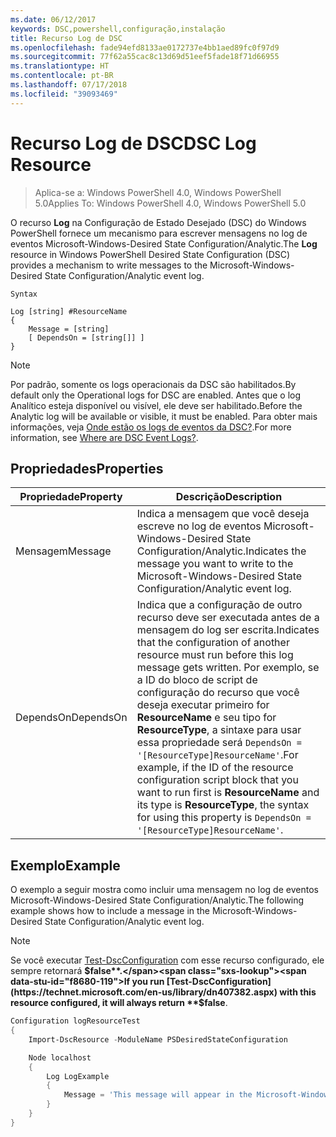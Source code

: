 ```yaml
---
ms.date: 06/12/2017
keywords: DSC,powershell,configuração,instalação
title: Recurso Log de DSC
ms.openlocfilehash: fade94efd8133ae0172737e4bb1aed89fc0f97d9
ms.sourcegitcommit: 77f62a55cac8c13d69d51eef5fade18f71d66955
ms.translationtype: HT
ms.contentlocale: pt-BR
ms.lasthandoff: 07/17/2018
ms.locfileid: "39093469"
---
```

# <a name="dsc-log-resource"></a><span data-ttu-id="f8680-103">Recurso Log de DSC</span><span class="sxs-lookup"><span data-stu-id="f8680-103">DSC Log Resource</span></span>

> <span data-ttu-id="f8680-104">Aplica-se a: Windows PowerShell 4.0, Windows PowerShell 5.0</span><span class="sxs-lookup"><span data-stu-id="f8680-104">Applies To: Windows PowerShell 4.0, Windows PowerShell 5.0</span></span>

<span data-ttu-id="f8680-105">O recurso __Log__ na Configuração de Estado Desejado (DSC) do Windows PowerShell fornece um mecanismo para escrever mensagens no log de eventos Microsoft-Windows-Desired State Configuration/Analytic.</span><span class="sxs-lookup"><span data-stu-id="f8680-105">The __Log__ resource in Windows PowerShell Desired State Configuration (DSC) provides a mechanism to write messages to the Microsoft-Windows-Desired State Configuration/Analytic event log.</span></span>

```
Syntax

Log [string] #ResourceName
{
    Message = [string]
    [ DependsOn = [string[]] ]
}
```

> [!NOTE]
> <span data-ttu-id="f8680-106">Por padrão, somente os logs operacionais da DSC são habilitados.</span><span class="sxs-lookup"><span data-stu-id="f8680-106">By default only the Operational logs for DSC are enabled.</span></span> <span data-ttu-id="f8680-107">Antes que o log Analítico esteja disponível ou visível, ele deve ser habilitado.</span><span class="sxs-lookup"><span data-stu-id="f8680-107">Before the Analytic log will be available or visible, it must be enabled.</span></span> <span data-ttu-id="f8680-108">Para obter mais informações, veja [Onde estão os logs de eventos da DSC?](https://msdn.microsoft.com/en-us/powershell/dsc/troubleshooting#where-are-dsc-event-logs).</span><span class="sxs-lookup"><span data-stu-id="f8680-108">For more information, see [Where are DSC Event Logs?](https://msdn.microsoft.com/en-us/powershell/dsc/troubleshooting#where-are-dsc-event-logs).</span></span>

## <a name="properties"></a><span data-ttu-id="f8680-109">Propriedades</span><span class="sxs-lookup"><span data-stu-id="f8680-109">Properties</span></span>

|  <span data-ttu-id="f8680-110">Propriedade</span><span class="sxs-lookup"><span data-stu-id="f8680-110">Property</span></span>  |  <span data-ttu-id="f8680-111">Descrição</span><span class="sxs-lookup"><span data-stu-id="f8680-111">Description</span></span>   |
|---|---|
| <span data-ttu-id="f8680-112">Mensagem</span><span class="sxs-lookup"><span data-stu-id="f8680-112">Message</span></span>| <span data-ttu-id="f8680-113">Indica a mensagem que você deseja escreve no log de eventos Microsoft-Windows-Desired State Configuration/Analytic.</span><span class="sxs-lookup"><span data-stu-id="f8680-113">Indicates the message you want to write to the Microsoft-Windows-Desired State Configuration/Analytic event log.</span></span>|
| <span data-ttu-id="f8680-114">DependsOn</span><span class="sxs-lookup"><span data-stu-id="f8680-114">DependsOn</span></span> | <span data-ttu-id="f8680-115">Indica que a configuração de outro recurso deve ser executada antes de a mensagem do log ser escrita.</span><span class="sxs-lookup"><span data-stu-id="f8680-115">Indicates that the configuration of another resource must run before this log message gets written.</span></span> <span data-ttu-id="f8680-116">Por exemplo, se a ID do bloco de script de configuração do recurso que você deseja executar primeiro for __ResourceName__ e seu tipo for __ResourceType__, a sintaxe para usar essa propriedade será `DependsOn = '[ResourceType]ResourceName'`.</span><span class="sxs-lookup"><span data-stu-id="f8680-116">For example, if the ID of the resource configuration script block that you want to run first is __ResourceName__ and its type is __ResourceType__, the syntax for using this property is `DependsOn = '[ResourceType]ResourceName'`.</span></span>|

## <a name="example"></a><span data-ttu-id="f8680-117">Exemplo</span><span class="sxs-lookup"><span data-stu-id="f8680-117">Example</span></span>

<span data-ttu-id="f8680-118">O exemplo a seguir mostra como incluir uma mensagem no log de eventos Microsoft-Windows-Desired State Configuration/Analytic.</span><span class="sxs-lookup"><span data-stu-id="f8680-118">The following example shows how to include a message in the Microsoft-Windows-Desired State Configuration/Analytic event log.</span></span>

> [!NOTE]
> <span data-ttu-id="f8680-119">Se você executar [Test-DscConfiguration](https://technet.microsoft.com/en-us/library/dn407382.aspx) com esse recurso configurado, ele sempre retornará **$false**.</span><span class="sxs-lookup"><span data-stu-id="f8680-119">If you run [Test-DscConfiguration](https://technet.microsoft.com/en-us/library/dn407382.aspx) with this resource configured, it will always return **$false**.</span></span>

```powershell
Configuration logResourceTest
{
    Import-DscResource -ModuleName PSDesiredStateConfiguration

    Node localhost
    {
        Log LogExample
        {
            Message = 'This message will appear in the Microsoft-Windows-Desired State Configuration/Analytic event log.'
        }
    }
}
```